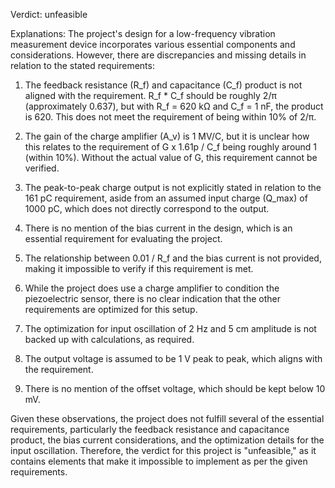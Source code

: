 Verdict: unfeasible

Explanations: 
The project's design for a low-frequency vibration measurement device incorporates various essential components and considerations. However, there are discrepancies and missing details in relation to the stated requirements:

1. The feedback resistance (R_f) and capacitance (C_f) product is not aligned with the requirement. R_f * C_f should be roughly 2/π (approximately 0.637), but with R_f = 620 kΩ and C_f = 1 nF, the product is 620. This does not meet the requirement of being within 10% of 2/π.

2. The gain of the charge amplifier (A_v) is 1 MV/C, but it is unclear how this relates to the requirement of G x 1.61p / C_f being roughly around 1 (within 10%). Without the actual value of G, this requirement cannot be verified.

3. The peak-to-peak charge output is not explicitly stated in relation to the 161 pC requirement, aside from an assumed input charge (Q_max) of 1000 pC, which does not directly correspond to the output.

4. There is no mention of the bias current in the design, which is an essential requirement for evaluating the project.

5. The relationship between 0.01 / R_f and the bias current is not provided, making it impossible to verify if this requirement is met.

6. While the project does use a charge amplifier to condition the piezoelectric sensor, there is no clear indication that the other requirements are optimized for this setup.

7. The optimization for input oscillation of 2 Hz and 5 cm amplitude is not backed up with calculations, as required.

8. The output voltage is assumed to be 1 V peak to peak, which aligns with the requirement.

9. There is no mention of the offset voltage, which should be kept below 10 mV.

Given these observations, the project does not fulfill several of the essential requirements, particularly the feedback resistance and capacitance product, the bias current considerations, and the optimization details for the input oscillation. Therefore, the verdict for this project is "unfeasible," as it contains elements that make it impossible to implement as per the given requirements.
